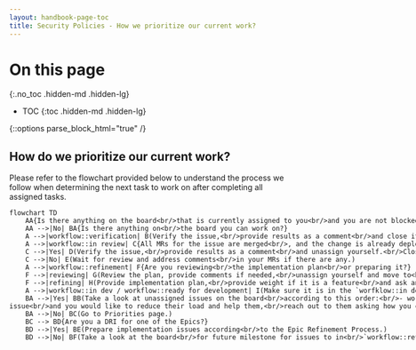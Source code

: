 ```yaml
---
layout: handbook-page-toc
title: Security Policies - How we prioritize our current work?
---
```


# On this page
{:.no_toc .hidden-md .hidden-lg}

- TOC
{:toc .hidden-md .hidden-lg}

{::options parse_block_html="true" /}

## How do we prioritize our current work?

Please refer to the flowchart provided below to understand the process we follow when determining the next task to work on after completing all assigned tasks.

<div class="x-scrollable">
<div style="width: 1800px;">

```mermaid
flowchart TD
    AA{Is there anything on the board<br/>that is currently assigned to you<br/>and you are not blocked?} -->|Yes| A{Take a look at assigned issues according to their states:}
    AA -->|No| BA{Is there anything on<br/>the board you can work on?}
    A -->|workflow::verification| B(Verify the issue,<br/>provide results as a comment<br/>and close it.)
    A -->|workflow::in review| C{All MRs for the issue are merged<br/>, and the change is already deployed?}
    C -->|Yes| D(Verify the issue,<br/>provide results as a comment<br/>and unassign yourself.<br/>Close it when you are not an author of the change,<br/>otherwise once you are unassigned<br/>the bot will select the next person to verify it.)
    C -->|No| E(Wait for review and address comments<br/>in your MRs if there are any.)
    A -->|workflow::refinement| F{Are you reviewing<br/>the implementation plan<br/>or preparing it?}
    F -->|reviewing| G(Review the plan, provide comments if needed,<br/>unassign yourself and move to<br/>`workflow::ready for development` when ready.)
    F -->|refining| H(Provide implementation plan,<br/>provide weight if it is a feature<br/>and ask another team member to review.<br/>Try to time-box this activity to 4h max.)
    A -->|workflow::in dev / workflow::ready for development| I(Make sure it is in the `worfklow::in dev` state.<br/>Work on the issue until you have an MR ready,<br/>then move it to `workflow::in review`)
    BA -->|Yes| BB(Take a look at unassigned issues on the board<br/>according to this order:<br/>- workflow::verification,<br/>- workflow::refinement,<br/>- workflow::ready for development.<br/><br/>When you see another team member is assigned to the issue<br/>and you would like to reduce their load and help them,<br/>reach out to them asking how you can help.)
    BA -->|No| BC(Go to Priorities page.)
    BC --> BD{Are you a DRI for one of the Epics?}
    BD -->|Yes| BE(Prepare implementation issues according<br/>to the Epic Refinement Process.)
    BD -->|No| BF(Take a look at the board<br/>for future milestone for issues to in<br/>`workflow::refinement`<br/>or `workflow::ready for development` states<br/>and start working on them.) 
```
</div>
</div>